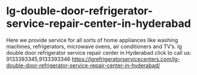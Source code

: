 # lg-double-door-refrigerator-service-repair-center-in-hyderabad
 Here we provide service for all sorts of home appliances like washing machines, refrigerators, microwave ovens, air conditioners and TV’s. lg double door refrigerator service repair center in Hyderabad  click to call us: 9133393345,9133393346 https://lgrefrigeratorservicecenters.com/lg-double-door-refrigerator-service-repair-center-in-hyderabad/
